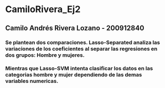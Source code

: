 # CamiloRivera_Ej2
## Camilo Andrés Rivera Lozano - 200912840
### Se plantean dos comparaciones. Lasso-Separated analiza las variaciones de los coeficientes al separar las regresiones en dos grupos: Hombre y mujeres. 
### Mientras que Lasso-SVM intenta clasificar los datos en las categorias hombre y mujer dependiendo de las demas variables numericas.
